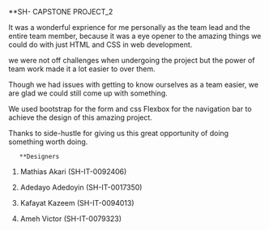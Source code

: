 **SH- CAPSTONE PROJECT_2

It was a wonderful exprience for me personally as the team lead and the entire team member, because it was a eye opener to the amazing things we could do with just HTML and CSS in web development.

we were not off challenges when undergoing the project but the power of team work made it a lot easier to over them.

Though we had issues with getting to know ourselves as a team easier, we are glad we could still come up with something.

We used bootstrap for the form and css Flexbox for the navigation bar to achieve the design of this amazing project.

Thanks to side-hustle for giving us this great opportunity of doing something worth doing.

       **Designers

1. Mathias Akari (SH-IT-0092406)

2. Adedayo Adedoyin (SH-IT-0017350)

3. Kafayat Kazeem (SH-IT-0094013)

4. Ameh Victor (SH-IT-0079323)
